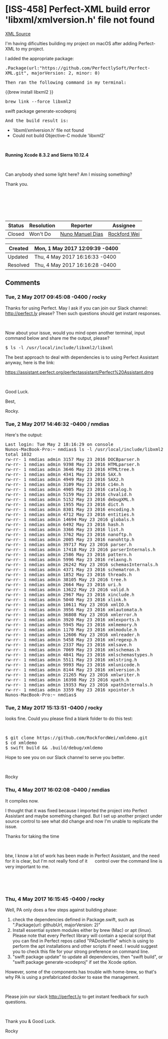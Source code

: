 # [ISS-458] Perfect-XML build error 'libxml/xmlversion.h' file not found

[XML Source](../xml/ISS-458.xml)
<p><p>I'm having dificulties building my project on macOS after adding Perfect-XML to my project.</p>

<p>I added the appropriate package:</p>

<p><tt>.Package(url:"https://github.com/PerfectlySoft/Perfect-XML.git", majorVersion: 2, minor: 0)</tt></p>

<p><tt>Then ran the following command in my terminal:</tt></p>

<p>{{brew install libxml2 }}</p>

<p><tt>brew link --force libxml2</tt></p>

<p>swift package generate-xcodeproj</p>

<p><tt>And the build result is:</tt></p>
<ul>
	<li>'libxml/xmlversion.h' file not found</li>
	<li>Could not build Objective-C module 'libxml2' </li>
</ul>


<p> </p>

<p><b>Running Xcode 8.3.2 and Sierra 10.12.4</b></p>

<p> </p>

<p>Can anybody shed some light here? Am I missing something?</p>

<p>Thank you.</p>

<p> </p>

<p> </p>

<p> </p></p>





Status|Resolution|Reporter|Assignee
------|----------|--------|--------
Closed|Won't Do|[Nuno Manuel Dias](nmdias)|[Rockford Wei]($rocky)





Created|Mon, 1 May 2017 12:09:39 -0400
-------|--------------
Updated|Thu, 4 May 2017 16:16:33 -0400
Resolved|Thu, 4 May 2017 16:16:28 -0400


## Comments




### Tue, 2 May 2017 09:45:08 -0400 / rocky 

<p><p>Thanks for using Perfect. May I ask if you can join our Slack channel: <a href="http://perfect.ly/" class="external-link" rel="nofollow">http://perfect.ly</a> please? Then such questions should get instant responses.</p>

<p> </p>

<p>Now about your issue, would you mind open another terminal, input command below and share me the output, please?</p>
<div class="code panel" style="border-width: 1px;"><div class="codeContent panelContent">
<pre class="code-java">$ ls -l /usr/local/include/libxml2/libxml
</pre>
</div></div>
<p>The best approach to deal with dependencies is to using Perfect Assistant anyway, here is the link:</p>

<p><a href="https://assistant.perfect.org/perfectassistant/Perfect%20Assistant.dmg" class="external-link" rel="nofollow">https://assistant.perfect.org/perfectassistant/Perfect%20Assistant.dmg</a></p>

<p> </p>

<p>Good Luck.</p>

<p>Best,</p>

<p>Rocky.</p></p>


### Tue, 2 May 2017 14:46:32 -0400 / nmdias 

<p><p>Here's the output:</p>
<div class="code panel" style="border-width: 1px;"><div class="codeContent panelContent">
<pre class="code-java">Last login: Tue May 2 18:16:29 on console
Nunos-MacBook-Pro:~ nmdias$ ls -l /usr/local/include/libxml2/libxml
total 1032
rw-rr- 1 nmdias admin 3157 May 23 2016 DOCBparser.h
rw-rr- 1 nmdias admin 9398 May 23 2016 HTMLparser.h
rw-rr- 1 nmdias admin 3646 May 23 2016 HTMLtree.h
rw-rr- 1 nmdias admin 4341 May 23 2016 SAX.h
rw-rr- 1 nmdias admin 4949 May 23 2016 SAX2.h
rw-rr- 1 nmdias admin 3109 May 23 2016 c14n.h
rw-rr- 1 nmdias admin 4905 May 23 2016 catalog.h
rw-rr- 1 nmdias admin 5159 May 23 2016 chvalid.h
rw-rr- 1 nmdias admin 5152 May 23 2016 debugXML.h
rw-rr- 1 nmdias admin 1955 May 23 2016 dict.h
rw-rr- 1 nmdias admin 8301 May 23 2016 encoding.h
rw-rr- 1 nmdias admin 4712 May 23 2016 entities.h
rw-rr- 1 nmdias admin 14694 May 23 2016 globals.h
rw-rr- 1 nmdias admin 6492 May 23 2016 hash.h
rw-rr- 1 nmdias admin 3366 May 23 2016 list.h
rw-rr- 1 nmdias admin 3762 May 23 2016 nanoftp.h
rw-rr- 1 nmdias admin 2005 May 23 2016 nanohttp.h
rw-rr- 1 nmdias admin 39717 May 23 2016 parser.h
rw-rr- 1 nmdias admin 17418 May 23 2016 parserInternals.h
rw-rr- 1 nmdias admin 2586 May 23 2016 pattern.h
rw-rr- 1 nmdias admin 5996 May 23 2016 relaxng.h
rw-rr- 1 nmdias admin 26242 May 23 2016 schemasInternals.h
rw-rr- 1 nmdias admin 4371 May 23 2016 schematron.h
rw-rr- 1 nmdias admin 1852 May 23 2016 threads.h
rw-rr- 1 nmdias admin 38105 May 23 2016 tree.h
rw-rr- 1 nmdias admin 2664 May 23 2016 uri.h
rw-rr- 1 nmdias admin 13622 May 23 2016 valid.h
rw-rr- 1 nmdias admin 2967 May 23 2016 xinclude.h
rw-rr- 1 nmdias admin 5040 May 23 2016 xlink.h
rw-rr- 1 nmdias admin 10611 May 23 2016 xmlIO.h
rw-rr- 1 nmdias admin 3956 May 23 2016 xmlautomata.h
rw-rr- 1 nmdias admin 36808 May 23 2016 xmlerror.h
rw-rr- 1 nmdias admin 3920 May 23 2016 xmlexports.h
rw-rr- 1 nmdias admin 5945 May 23 2016 xmlmemory.h
rw-rr- 1 nmdias admin 1170 May 23 2016 xmlmodule.h
rw-rr- 1 nmdias admin 12606 May 23 2016 xmlreader.h
rw-rr- 1 nmdias admin 5458 May 23 2016 xmlregexp.h
rw-rr- 1 nmdias admin 2337 May 23 2016 xmlsave.h
rw-rr- 1 nmdias admin 7069 May 23 2016 xmlschemas.h
rw-rr- 1 nmdias admin 4841 May 23 2016 xmlschemastypes.h
rw-rr- 1 nmdias admin 5511 May 23 2016 xmlstring.h
rw-rr- 1 nmdias admin 9993 May 23 2016 xmlunicode.h
rw-rr- 1 nmdias admin 8144 May 23 2016 xmlversion.h
rw-rr- 1 nmdias admin 21265 May 23 2016 xmlwriter.h
rw-rr- 1 nmdias admin 16398 May 23 2016 xpath.h
rw-rr- 1 nmdias admin 19353 May 23 2016 xpathInternals.h
rw-rr- 1 nmdias admin 3359 May 23 2016 xpointer.h
Nunos-MacBook-Pro:~ nmdias$
</pre>
</div></div></p>


### Tue, 2 May 2017 15:13:51 -0400 / rocky 

<p><p>looks fine. Could you please find a blank folder to do this test:</p>

<p> </p>
<div class="code panel" style="border-width: 1px;"><div class="codeContent panelContent">
<pre class="code-java">$ git clone https:<span class="code-comment">//github.com/RockfordWei/xmldemo.git
</span>$ cd xmldemo
$ swift build &amp;&amp; .build/debug/xmldemo</pre>
</div></div>
<p>Hope to see you on our Slack channel to serve you better.</p>

<p> </p>

<p>Rocky</p></p>


### Thu, 4 May 2017 16:02:08 -0400 / nmdias 

<p><p>It compiles now.</p>

<p>I thought that it was fixed because I imported the project into Perfect Assistant and maybe something changed. But I set up another project under source control to see what did change and now I'm unable to replicate the issue.</p>

<p>Thanks for taking the time</p>

<p> </p>

<p>btw, I know a lot of work has been made in Perfect Assistant, and the need for it is clear, but I'm not really fond of it <img class="emoticon" src="http://jira.perfect.org:8080/images/icons/emoticons/tongue.png" height="16" width="16" align="absmiddle" alt="" border="0"/> control over the command line is very important to me.</p>

<p> </p>

<p> </p></p>


### Thu, 4 May 2017 16:15:45 -0400 / rocky 

<p><p>Well, PA only does a few steps against building phase:</p>
<ol>
	<li>check the dependencies defined in Package.swift, such as ".Package(url: githubUrl, majorVersion: 2)"</li>
	<li>Install essential system modules either by brew (Mac) or apt (linux). Please note that every Perfect library will contain a special script that you can find in Perfect repos called "PADockerfile" which is using to perform the apt installations and other scripts if need. I would suggest you to check this file for your strong preference on command line.</li>
	<li>"swift package update" to update all dependencies, then "swift build", or "swift package generate-xcodeproj" if set the Xcode option.</li>
</ol>


<p>However, some of the components has trouble with home-brew, so that's why PA is using a prefabricated docker to ease the management.</p>

<p> </p>

<p>Please join our slack <a href="http://perfect.ly/" class="external-link" rel="nofollow">http://perfect.ly</a> to get instant feedback for such questions.</p>

<p> </p>

<p>Thank you &amp; Good Luck.</p>

<p>Rocky</p></p>



